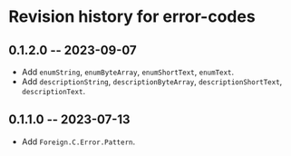 # Revision history for error-codes

## 0.1.2.0 -- 2023-09-07

* Add `enumString`, `enumByteArray`, `enumShortText`, `enumText`.
* Add `descriptionString`, `descriptionByteArray`, `descriptionShortText`, `descriptionText`.

## 0.1.1.0 -- 2023-07-13

* Add `Foreign.C.Error.Pattern`.

